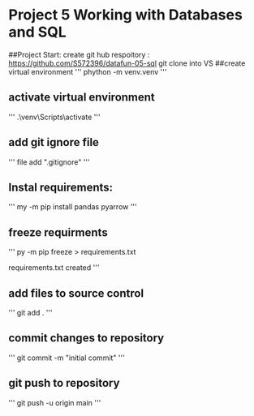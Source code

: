 # Project 5 Working with Databases and SQL
##Project Start:
create git hub respoitory : https://github.com/S572396/datafun-05-sql
git clone into VS 
 ##create virtual environment
 '''
 phython -m venv.venv
 '''
 ## activate virtual environment
 '''
 .\venv\Scripts\activate
 '''
 ## add git ignore file
 '''
 file add ".gitignore"
 '''
 ## Instal requirements:
'''
my -m pip install pandas pyarrow
'''
## freeze requirments
'''
py -m pip freeze > requirements.txt

requirements.txt created
'''
## add files to source control
'''
git add .
'''
## commit changes to repository
'''
git commit -m "initial commit"
'''
## git push to repository
'''
git push -u origin main
'''


